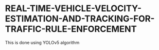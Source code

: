 # REAL-TIME-VEHICLE-VELOCITY-ESTIMATION-AND-TRACKING-FOR-TRAFFIC-RULE-ENFORCEMENT
This is done using YOLOv5 algorithm

